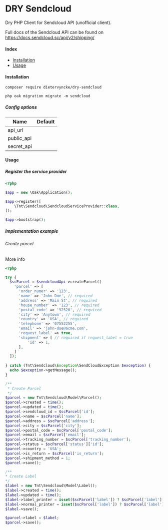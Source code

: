 # DRY Sendcloud
Dry PHP Client for Sendcloud API (unofficial client).

Full docs of the Sendcloud API can be found on https://docs.sendcloud.sc/api/v2/shipping/

#### Index

* [Installation](#installation)
* [Usage](#usage)

#### Installation
```ssh
composer require dietervyncke/dry-sendcloud

php oak migration migrate -m sendcloud
```

##### Config options
Name					      | Default
------------------- | ---------------------------------------------------------
api_url             | 
public_api          |
secret_api          |

#### Usage

##### Register the service provider
```php
<?php

$app = new \Oak\Application();

$app->register([
    \Tnt\Sendcloud\SendcloudServiceProvider::class,
]);

$app->bootstrap();
```

##### Implementation example

###### Create parcel

More info 

```php
<?php

try {
  $scParcel = $sendcloudApi->createParcel([
    'parcel' => [
      'order_numer' => '123',
      'name' => 'John Doe', // required
      'address' => 'Main St', // required
      'house_number' => '123', // required
      'postal_code' => '92520', // required
      'city' => 'Anytown', // required
      'country' => 'USA', // required
      'telephone' => '07552255',
      'email' => 'john-doe@acme.com',
      'request_label' => true,
      'shipment' => [ // required if request_label = true
          'id' => 1,
      ],
    ]
  ]);
  
} catch (Tnt\Sendcloud\Exception\SendCloudException $exception) {
  echo $exception->getMessage();
}

/**
 * Create Parcel
 */
$parcel = new Tnt\Sendcloud\Model\Parcel();
$parcel->created = time();
$parcel->updated = time();
$parcel->sendcloud_id = $scParcel['id'];
$parcel->name = $scParcel['name'];
$parcel->address = $scParcel['address'];
$parcel->city = $scParcel['city'];
$parcel->postal_code = $scParcel['postal_code'];
$parcel->email = $scParcel['email'];
$parcel->tracking_number = $scParcel['tracking_number'];
$parcel->status = $scParcel['status']['id'];
$parcel->country = 'USA';
$parcel->is_return = $scParcel['is_return'];
$parcel->shipment_method = 1;
$parcel->save();

/**
* Create Label
*/
$label = new Tnt\Sendcloud\Model\Label();
$label->created = time();
$label->updated = time();
$label->label_printer = isset($scParcel['label']) ? $scParcel['label']['label_printer'] : '';
$label->normal_printer = isset($scParcel['label']) ? $scParcel['label']['normal_printer'] : [];
$label->save();

$parcel->label = $label;
$parcel->save();

```
